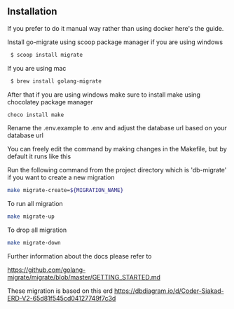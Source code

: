 ## Installation

If you prefer to do it manual way rather than using docker here's the guide.

Install go-migrate using scoop package manager if you are using windows

```bash
 $ scoop install migrate
```

If you are using mac

```bash
 $ brew install golang-migrate
```

After that if you are using windows make sure to install make using chocolatey package manager

```bash
choco install make
```

Rename the .env.example to .env and adjust the database url based on your database url

You can freely edit the command by making changes in the Makefile, but by default it runs like this

Run the following command from the project directory which is 'db-migrate' if you want to create a new migration

```bash
make migrate-create=${MIGRATION_NAME}
```

To run all migration

```bash
make migrate-up
```

To drop all migration

```bash
make migrate-down
```

Further information about the docs please refer to

https://github.com/golang-migrate/migrate/blob/master/GETTING_STARTED.md

These migration is based on this erd
https://dbdiagram.io/d/Coder-Siakad-ERD-V2-65d81f545cd04127749f7c3d
